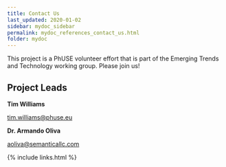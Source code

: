 ```yaml
---
title: Contact Us
last_updated: 2020-01-02
sidebar: mydoc_sidebar
permalink: mydoc_references_contact_us.html
folder: mydoc
---
```


This project is a PhUSE volunteer effort that is part of the Emerging Trends and Technology working group. Please join us!


## Project Leads

**Tim Williams**

<a href = 'mailto:tim.williams@phuse.eu?subject = "PhUSE Project: SEND Conformance and Validation"'>tim.williams@phuse.eu</a>

**Dr. Armando Oliva**

<a href = 'mailto:aoliva@semanticallc.com?subject = "PhUSE Project: SEND Conformance and Validation"'>aoliva@semanticallc.com</a>


{% include links.html %}
